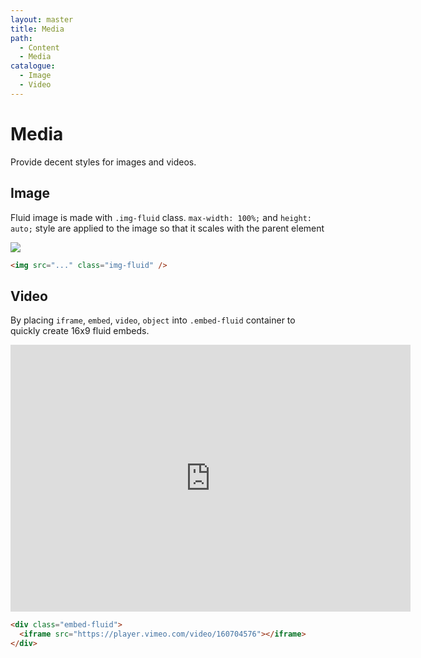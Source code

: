 ```yaml
---
layout: master
title: Media
path:
  - Content
  - Media
catalogue:
  - Image
  - Video
---
```


# Media

Provide decent styles for images and videos.

## Image

Fluid image is made with `.img-fluid` class. `max-width: 100%;` and `height: auto;` style are applied to the image so that it scales with the parent element

<section class="snippet">
  <div class="snippet__preview">
    <img src="https://holder.moyu.io/1000/400" class="img-fluid">
  </div>
  <div class="snippet__source">

```html
<img src="..." class="img-fluid" />
```

  </div>
</section>

## Video

By placing `iframe`, `embed`, `video`, `object` into `.embed-fluid` container to quickly create 16x9 fluid embeds.

<section class="snippet">
  <div class="snippet__preview">
    <div class="embed-fluid">
      <iframe src="https://player.vimeo.com/video/160704576" width="640" height="427" frameborder="0" webkitallowfullscreen mozallowfullscreen allowfullscreen></iframe>
    </div>
  </div>
  <div class="snippet__source">

```html
<div class="embed-fluid">
  <iframe src="https://player.vimeo.com/video/160704576"></iframe>
</div>
```

  </div>
</section>

